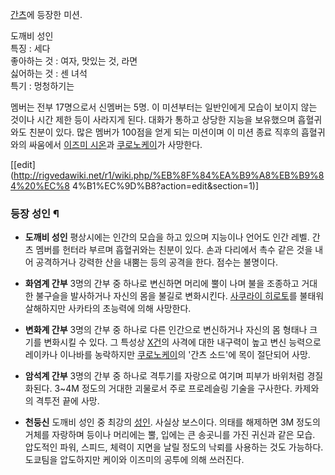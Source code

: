 [간츠](%EA%B0%84%EC%B8%A0.md)에 등장한 미션.

도깨비 성인  
특징 : 세다  
좋아하는 것 : 여자, 맛있는 것, 라면  
싫어하는 것 : 센 녀석  
특기 : 멍청하기는

멤버는 전부 17명으로서 신멤버는 5명. 이 미션부터는 일반인에게 모습이 보이지 않는 것이나 시간 제한 등이 사라지게 된다. 대화가 통하고
상당한 지능을 보유했으며 흡혈귀와도 친분이 있다. 많은 멤버가 100점을 얻게 되는 미션이며 이 미션 종료 직후의 흡혈귀와의 싸움에서
[이즈미 시온](%EC%9D%B4%EC%A6%88%EB%AF%B8%20%EC%8B%9C%EC%98%A8.md)과 [쿠로노케이](%EC%BF%A0%EB%A1%9C%EB%85%B8%20%EC%BC%80%EC%9D%B4.md)가 사망한다.

[[edit](http://rigvedawiki.net/r1/wiki.php/%EB%8F%84%EA%B9%A8%EB%B9%84%20%EC%8
4%B1%EC%9D%B8?action=edit&section=1)]

### 등장 성인 ¶

  * **도깨비 성인**
평상시에는 인간의 모습을 하고 있으며 지능이나 언어도 인간 레벨. 간츠 멤버를 헌터라 부르며 흡혈귀와는 친분이 있다. 손과 다리에서 촉수
같은 것을 내어 공격하거나 강력한 산을 내뿜는 등의 공격을 한다. 점수는 불명이다.

  

  * **화염계 간부**
3명의 간부 중 하나로 변신하면 머리에 뿔이 나며 불을 조종하고 거대한 불구슬을 발사하거나 자신의 몸을 불길로 변화시킨다. [사쿠라이 히로토](%EC%82%AC%EC%BF%A0%EB%9D%BC%EC%9D%B4%20%ED%9E%88%EB%A1%9C%ED%86%A0.md)를
불태워 살해하지만 사카타의 초능력에 의해 사망한다.

  

  * **변화계 간부**
3명의 간부 중 하나로 다른 인간으로 변신하거나 자신의 몸 형태나 크기를 변화시킬 수 있다. 그 특성상
[X건](X%EA%B1%B4.md)의 사격에 대한 내구력이 높고 변신 능력으로 레이카나 이나바를 농락하지만 [쿠로노케이](%EC%BF%A0%EB%A1%9C%EB%85%B8%20%EC%BC%80%EC%9D%B4.md)의 '간츠 소드'에 목이 절단되어
사망.

  

  * **암석계 간부**
3명의 간부 중 하나로 격투기를 자랑으로 여기며 피부가 바위처럼 경질화된다. 3~4M 정도의 거대한 괴물로서 주로 프로레슬링 기술을
구사한다. 카제와의 격투전 끝에 사망.

  

  * **천둥신**
도깨비 성인 중 최강의 [성인](%EC%84%B1%EC%9D%B8.md). 사실상 보스이다. 의태를 해제하면 3M 정도의 거체를
자랑하며 등이나 머리에는 뿔, 입에는 큰 송곳니를 가진 귀신과 같은 모습. 압도적인 파워, 스피드, 체력이 지면을 날릴 정도의 낙뢰를
사용하는 것도 가능하다. 도쿄팀을 압도하지만 케이와 이즈미의 공투에 의해 쓰러진다.

